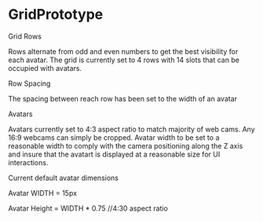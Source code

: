 # GridPrototype

Grid Rows 

Rows alternate from odd and even numbers to get the best visibility for each avatar. 
The grid is currently set to 4 rows with 14 slots that can be occupied with avatars. 



Row Spacing 

The spacing between reach row has been set to the width of an avatar



Avatars 

Avatars currently set to 4:3 aspect ratio to match majority of web cams. Any 16:9 webcams can simply be cropped. 
Avatar width to be set to a reasonable width to comply with the camera positioning along the Z axis and insure that the avatart is displayed at a reasonable size for UI interactions. 

Current default avatar dimensions 

Avatar WIDTH  = 15px

Avatar Height = WIDTH * 0.75 //4:30 aspect ratio 
